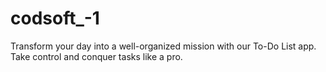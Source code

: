 # codsoft_-1
Transform your day into a well-organized mission with our To-Do List app. Take control and conquer tasks like a pro.
